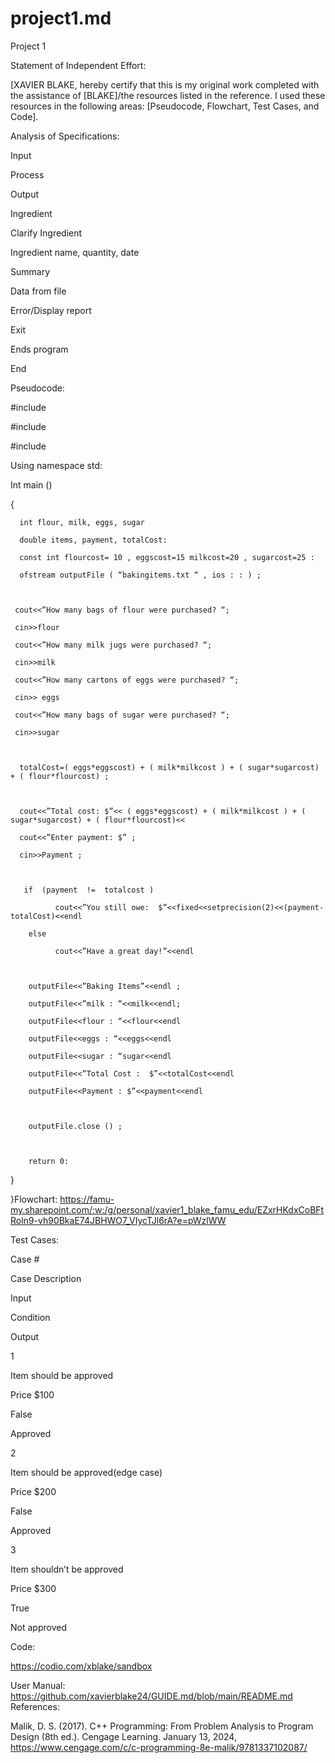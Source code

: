 # project1.md
Project 1  

 

Statement of Independent Effort: 

[XAVIER BLAKE, hereby certify that this is my original work completed with the assistance of [BLAKE]/the resources listed in the reference. I used these resources in the following areas: [Pseudocode, Flowchart, Test Cases, and Code]. 

 

 

 

Analysis of Specifications: 

Input 

Process 

Output 

Ingredient 

Clarify Ingredient 

Ingredient name, quantity, date 

Summary 

Data from file 

Error/Display report 

Exit 

Ends program 

End 

 

 

 

 

 

Pseudocode: 

#include <string> 

#include <iomanip> 

#include <fstream> 

 

Using namespace std: 

 

Int main () 

{ 

      int flour, milk, eggs, sugar 

      double items, payment, totalCost: 

      const int flourcost= 10 , eggscost=15 milkcost=20 , sugarcost=25 : 

      ofstream outputFile ( “bakingitems.txt “ , ios : : ) ; 

  

     cout<<”How many bags of flour were purchased? “; 

     cin>>flour 

     cout<<”How many milk jugs were purchased? “; 

     cin>>milk 

     cout<<”How many cartons of eggs were purchased? “; 

     cin>> eggs 

     cout<<”How many bags of sugar were purchased? “; 

     cin>>sugar 

 

      totalCost=( eggs*eggscost) + ( milk*milkcost ) + ( sugar*sugarcost) + ( flour*flourcost) ; 

   

      cout<<”Total cost: $”<< ( eggs*eggscost) + ( milk*milkcost ) + ( sugar*sugarcost) + ( flour*flourcost)<< 

      cout<<”Enter payment: $” ; 

      cin>>Payment ; 

 

       if  (payment  !=  totalcost ) 

              cout<<”You still owe:  $”<<fixed<<setprecision(2)<<(payment-totalCost)<<endl 

        else 

              cout<<”Have a great day!”<<endl 

         

        outputFile<<”Baking Items”<<endl ; 

        outputFile<<”milk : “<<milk<<endl; 

        outputFile<<flour : “<<flour<<endl 

        outputFile<<eggs : “<<eggs<<endl 

        outputFile<<sugar : “sugar<<endl 

        outputFile<<”Total Cost :  $”<<totalCost<<endl 

        outputFile<<Payment : $”<<payment<<endl 

 

        outputFile.close () ; 

 

        return 0: 

} 

 


 

 

}Flowchart: 
https://famu-my.sharepoint.com/:w:/g/personal/xavier1_blake_famu_edu/EZxrHKdxCoBFtRoln9-vh90BkaE74JBHWO7_VIycTJl6rA?e=pWzlWW
 

Test Cases: 

Case # 

Case Description 

Input 

Condition 

Output 

1 

Item should be approved 

Price $100 

False 

Approved 

2 

Item should be approved(edge case) 

Price $200 

False 

Approved 

3 

Item shouldn’t be approved 

Price $300 

True 

Not approved 

Code: 

https://codio.com/xblake/sandbox 

User Manual: 
https://github.com/xavierblake24/GUIDE.md/blob/main/README.md
References: 

Malik, D. S. (2017). C++ Programming: From Problem Analysis to Program Design (8th ed.). Cengage Learning. January 13, 2024, https://www.cengage.com/c/c-programming-8e-malik/9781337102087/ 

 

 
